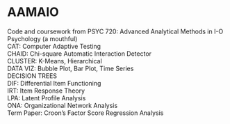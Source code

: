 # AAMAIO

Code and coursework from PSYC 720: Advanced Analytical Methods in I-O Psychology (a mouthful) <br />
	CAT: Computer Adaptive Testing <br />
	CHAID: Chi-square Automatic Interaction Detector <br />
	CLUSTER: K-Means, Hierarchical <br />
	DATA VIZ: Bubble Plot, Bar Plot, Time Series <br />
	DECISION TREES <br />
	DIF: Differential Item Functioning <br />
	IRT: Item Response Theory <br />
	LPA: Latent Profile Analysis <br />
	ONA: Organizational Network Analysis <br />
	Term Paper: Croon’s Factor Score Regression Analysis <br />
